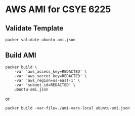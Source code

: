 # AWS AMI for CSYE 6225 

## Validate Template
```
packer validate ubuntu-ami.json
```

## Build AMI
```
packer build \
    -var 'aws_access_key=REDACTED' \
    -var 'aws_secret_key=REDACTED' \
    -var 'aws_region=us-east-1' \
    -var 'subnet_id=REDACTED' \
    ubuntu-ami.json
```

or

```
packer build -var-file=./ami-vars-local ubuntu-ami.json
```
